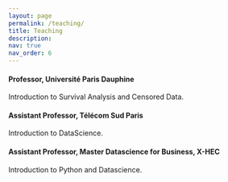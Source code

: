 ```yaml
---
layout: page
permalink: /teaching/
title: Teaching
description: 
nav: true
nav_order: 6
---
```



#### Professor, Université Paris Dauphine

Introduction to Survival Analysis and Censored Data.

#### Assistant Professor, Télécom Sud Paris

Introduction to DataScience.

#### Assistant Professor, Master Datascience for Business, X-HEC

Introduction to Python and Datascience.
